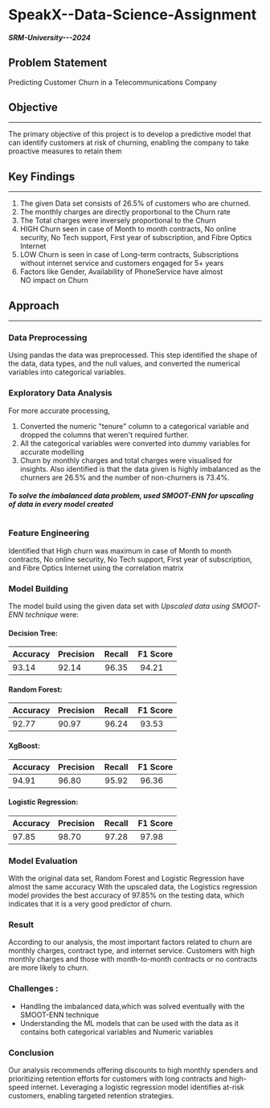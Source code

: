 # SpeakX--Data-Science-Assignment
##### SRM-University---2024
## Problem Statement
Predicting Customer Churn in a Telecommunications Company
## Objective
---
The primary objective of this project is to develop a predictive model that can identify customers at risk of churning, enabling the company to take proactive measures to retain them

## Key Findings
---
1. The given Data set consists of 26.5% of customers who are churned.
2. The monthly charges are directly proportional to the Churn rate
3. The Total charges were inversely proportional to the Churn
4. HIGH Churn seen in case of  Month to month contracts, No online security, No Tech support, First year of subscription, and Fibre Optics Internet
5. LOW Churn is seen in case of Long-term contracts, Subscriptions without internet service and customers engaged for 5+ years
6. Factors like Gender, Availability of PhoneService have almost NO impact on Churn

## Approach 
---
### Data Preprocessing
Using pandas the data was preprocessed. This step identified the shape of the data, data types, and the null values, and converted the numerical variables into categorical variables.

### Exploratory Data Analysis
For more accurate processing,
1. Converted the numeric "tenure" column to a categorical variable and dropped the columns that weren't required further.
2. All the categorical variables were converted into dummy variables  for accurate modelling
3. Churn by monthly charges and total charges were visualised for insights.
Also identified is that the data given is highly imbalanced as the churners are 26.5% and the number of non-churners is 73.4%.

##### *To solve the imbalanced data problem, used SMOOT-ENN for upscaling of data in every model created*
#
### Feature Engineering
Identified that High churn was maximum in case of Month to month contracts, No online security, No Tech support, First year of subscription, and Fibre Optics Internet using the correlation matrix

### Model Building  
The model build using the given data set with *Upscaled data using SMOOT-ENN technique* were:

#### Decision Tree:

| Accuracy | Precision | Recall | F1 Score |
| ------------ | ------------ | ------------ | ------------ |
| 93.14 | 92.14 | 96.35 | 94.21 |

#### Random Forest:

| Accuracy | Precision | Recall | F1 Score |
| ------------ | ------------ | ------------ | ------------ |
| 92.77 | 90.97 | 96.24 | 93.53 |

#### XgBoost:

| Accuracy | Precision | Recall | F1 Score |
| ------------ | ------------ | ------------ | ------------ |
| 94.91 | 96.80 | 95.92 | 96.36 |

#### Logistic Regression:

| Accuracy | Precision | Recall | F1 Score |
| ------------ | ------------ | ------------ | ------------ |
| 97.85 | 98.70 | 97.28 | 97.98 |

### Model Evaluation
With the original data set, Random Forest and Logistic Regression have almost the same accuracy 
With the upscaled data, the Logistics regression model provides the best accuracy of 97.85% on the testing data, which indicates that it is a very good predictor of churn.

### Result
According to our analysis, the most important factors related to churn are monthly charges, contract type, and internet service. Customers with high monthly charges and those with month-to-month contracts or no contracts are more likely to churn.

### Challenges :
- Handling the imbalanced data,which was solved eventually with the SMOOT-ENN technique
- Understanding the ML models that can be used with the data as it contains both categorical variables and Numeric variables

### Conclusion
Our analysis recommends offering discounts to high monthly spenders and prioritizing retention efforts for customers with long contracts and high-speed internet. Leveraging a logistic regression model identifies at-risk customers, enabling targeted retention strategies.





